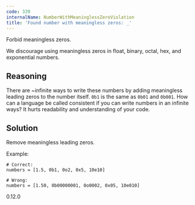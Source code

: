 ```yaml
---
code: 339
internalName: NumberWithMeaninglessZeroViolation
title: 'Found number with meaningless zeros: _'
---
```


Forbid meaningless zeros.

We discourage using meaningless zeros in float, binary, octal, hex, and
exponential numbers.

## Reasoning
There are \~infinite ways to write these numbers by adding
meaningless leading zeros to the number itself. `0b1` is the same as
`0b01` and `0b001`. How can a language be called consistent if you
can write numbers in an infinite ways? It hurts readability and
understanding of your code.

## Solution
Remove meaningless leading zeros.

Example:

    # Correct:
    numbers = [1.5, 0b1, 0o2, 0x5, 10e10]
    
    # Wrong:
    numbers = [1.50, 0b00000001, 0o0002, 0x05, 10e010]

<div class="versionadded">

0.12.0

</div>